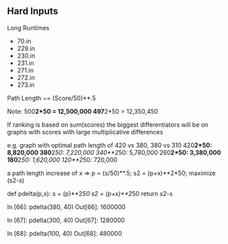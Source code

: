 ## Hard Inputs

Long Runtimes
- 70.in
- 229.in
- 230.in
- 231.in
- 271.in
- 272.in
- 273.in

Path Length ~= (Score/50)**.5

Note:
500**2*50 = 12,500,000
497**2*50 = 12,350,450

If ranking is based on sum(scores)
the biggest differentiators will be on graphs
with scores with large multiplicative differences

e.g. graph with optimal path length of 420 vs 380, 380 vs 310
420**2*50: 8,820,000
380**2*50: 7,220,000
340**2*50: 5,780,000
260**2*50: 3,380,000
180**2*50: 1,620,000
120**2*50: 720,000

a path length increase of x =>
    p = (s/50)**.5;
    s2 = (p+x)**2*50;
    maximize (s2-s)

def pdelta(p,x):
    s = (p)**2*50
    s2 = (p+x)**2*50
    return s2-s

In [66]: pdelta(380, 40)
Out[66]: 1600000

In [67]: pdelta(300, 40)
Out[67]: 1280000

In [68]: pdelta(100, 40)
Out[68]: 480000
